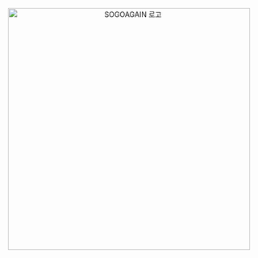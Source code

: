 <p align="center">
  <a href="https://blog.sogoagain.com/">
    <picture>
      <source media="(prefers-color-scheme: dark)" srcset="https://github.com/sogoagain/sogoagain/assets/23417465/05e4a169-ae5a-49f0-a44e-0f007e1e4ca2">
      <img alt="SOGOAGAIN 로고" src="https://github.com/sogoagain/sogoagain/assets/23417465/3938dd10-728f-4cef-9fd7-2d055da1130b" width="480">
    </picture>
  </a>
</p>
